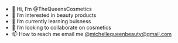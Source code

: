 - 👋 Hi, I’m @TheQueensCosmetics
- 👀 I’m interested in beauty products
- 🌱 I’m currently learning buisness
- 💞️ I’m looking to collaborate on cosmetics
- 📫 How to reach me email me @michellequeenbeauty@gmail.com

<!---
TheQueensCosmetics/TheQueensCosmetics is a ✨ special ✨ repository because its `README.md` (this file) appears on your GitHub profile.
You can click the Preview link to take a look at your changes.
--->
